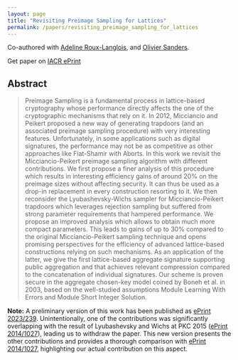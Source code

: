 ```yaml
---
layout: page
title: "Revisiting Preimage Sampling for Lattices"
permalink: /papers/revisiting_preimage_sampling_for_lattices
---
```


Co-authored with [Adeline Roux-Langlois](https://people.irisa.fr/Adeline.Roux-Langlois/), and [Olivier Sanders](https://crypto.orange-labs.fr/acg/people/peopleProfil.php?id=226).    

Get paper on [IACR ePrint](https://eprint.iacr.org/2023/446)

## Abstract
> Preimage Sampling is a fundamental process in lattice-based cryptography whose performance directly affects the one of the cryptographic mechanisms that rely on it. In 2012, Micciancio and Peikert proposed a new way of generating trapdoors (and an associated preimage sampling procedure) with very interesting features. Unfortunately, in some applications such as digital signatures, the performance may not be as competitive as other approaches like Fiat-Shamir with Aborts.
In this work we revisit the Micciancio-Peikert preimage sampling algorithm with different contributions. We first propose a finer analysis of this procedure which results in interesting efficiency gains of around 20% on the preimage sizes without affecting security. It can thus be used as a drop-in replacement in every construction resorting to it.
We then reconsider the Lyubashevsky-Wichs sampler for Micciancio-Peikert trapdoors which leverages rejection sampling but suffered from strong parameter requirements that hampered performance. We propose an improved analysis which allows to obtain much more compact parameters. This leads to gains of up to 30% compared to the original Micciancio-Peikert sampling technique and opens promising perspectives for the efficiency of advanced lattice-based constructions relying on such mechanisms.
As an application of the latter, we give the first lattice-based aggregate signature supporting public aggregation and that achieves relevant compression compared to the concatenation of individual signatures. Our scheme is proven secure in the aggregate chosen-key model coined by Boneh et al. in 2003, based on the well-studied assumptions Module Learning With Errors and Module Short Integer Solution.  

**Note:** A preliminary version of this work has been published as [ePrint 2023/239](https://eprint.iacr.org/2023/239). Unintentionally, one of the contributions was significantly overlapping with the result of Lyubashevsky and Wichs at PKC 2015 ([ePrint 2014/1027](https://eprint.iacr.org/2014/1027)), leading us to withdraw the paper. This new version presents the other contributions and provides a thorough comparison with [ePrint 2014/1027](https://eprint.iacr.org/2014/1027), highlighting our actual contribution on this aspect.